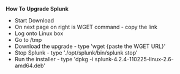**How To Upgrade Splunk**

- Start Download
- On next page on right is WGET command - copy the link
- Log onto Linux box
- Go to /tmp
- Download the upgrade - type 'wget {paste the WGET URL}'
- Stop Splunk - type './opt/splunk/bin/splunk stop'
- Run the installer - type 'dpkg -i splunk-4.2.4-110225-linux-2.6-amd64.deb'
